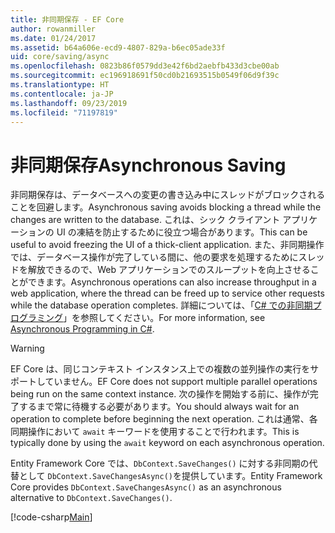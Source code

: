 ```yaml
---
title: 非同期保存 - EF Core
author: rowanmiller
ms.date: 01/24/2017
ms.assetid: b64a606e-ecd9-4807-829a-b6ec05ade33f
uid: core/saving/async
ms.openlocfilehash: 0823b86f0579dd3e42f6bd2aebfb433d3cbe00ab
ms.sourcegitcommit: ec196918691f50cd0b21693515b0549f06d9f39c
ms.translationtype: HT
ms.contentlocale: ja-JP
ms.lasthandoff: 09/23/2019
ms.locfileid: "71197819"
---
```

# <a name="asynchronous-saving"></a><span data-ttu-id="8629b-102">非同期保存</span><span class="sxs-lookup"><span data-stu-id="8629b-102">Asynchronous Saving</span></span>

<span data-ttu-id="8629b-103">非同期保存は、データベースへの変更の書き込み中にスレッドがブロックされることを回避します。</span><span class="sxs-lookup"><span data-stu-id="8629b-103">Asynchronous saving avoids blocking a thread while the changes are written to the database.</span></span> <span data-ttu-id="8629b-104">これは、シック クライアント アプリケーションの UI の凍結を防止するために役立つ場合があります。</span><span class="sxs-lookup"><span data-stu-id="8629b-104">This can be useful to avoid freezing the UI of a thick-client application.</span></span> <span data-ttu-id="8629b-105">また、非同期操作では、データベース操作が完了している間に、他の要求を処理するためにスレッドを解放できるので、Web アプリケーションでのスループットを向上させることができます。</span><span class="sxs-lookup"><span data-stu-id="8629b-105">Asynchronous operations can also increase throughput in a web application, where the thread can be freed up to service other requests while the database operation completes.</span></span> <span data-ttu-id="8629b-106">詳細については、「[C# での非同期プログラミング](https://docs.microsoft.com/dotnet/csharp/async)」を参照してください。</span><span class="sxs-lookup"><span data-stu-id="8629b-106">For more information, see [Asynchronous Programming in C#](https://docs.microsoft.com/dotnet/csharp/async).</span></span>

> [!WARNING]  
> <span data-ttu-id="8629b-107">EF Core は、同じコンテキスト インスタンス上での複数の並列操作の実行をサポートしていません。</span><span class="sxs-lookup"><span data-stu-id="8629b-107">EF Core does not support multiple parallel operations being run on the same context instance.</span></span> <span data-ttu-id="8629b-108">次の操作を開始する前に、操作が完了するまで常に待機する必要があります。</span><span class="sxs-lookup"><span data-stu-id="8629b-108">You should always wait for an operation to complete before beginning the next operation.</span></span> <span data-ttu-id="8629b-109">これは通常、各同期操作において `await` キーワードを使用することで行われます。</span><span class="sxs-lookup"><span data-stu-id="8629b-109">This is typically done by using the `await` keyword on each asynchronous operation.</span></span>

<span data-ttu-id="8629b-110">Entity Framework Core では、`DbContext.SaveChanges()` に対する非同期の代替として `DbContext.SaveChangesAsync()`を提供しています。</span><span class="sxs-lookup"><span data-stu-id="8629b-110">Entity Framework Core provides `DbContext.SaveChangesAsync()` as an asynchronous alternative to `DbContext.SaveChanges()`.</span></span>

[!code-csharp[Main](../../../samples/core/Saving/Async/Sample.cs#Sample)]
